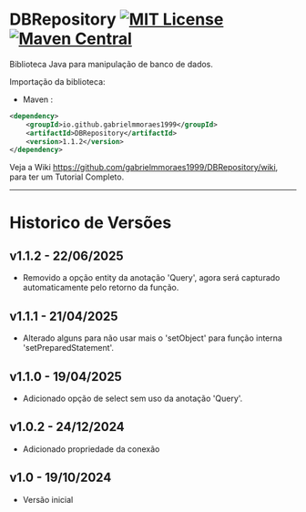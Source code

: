 # DBRepository [![MIT License](https://img.shields.io/github/license/gabrielmmoraes1999/DBRepository.svg) ](https://github.com/gabrielmmoraes1999/DBRepository/blob/main/LICENSE) [![Maven Central](https://img.shields.io/maven-central/v/io.github.gabrielmmoraes1999/DBRepository.svg?label=Maven%20Central)](https://central.sonatype.com/artifact/io.github.gabrielmmoraes1999/DBRepository)
Biblioteca Java para manipulação de banco de dados.

Importação da biblioteca:
- Maven :
```xml
<dependency>
    <groupId>io.github.gabrielmmoraes1999</groupId>
    <artifactId>DBRepository</artifactId>
    <version>1.1.2</version>
</dependency>
```

Veja a Wiki https://github.com/gabrielmmoraes1999/DBRepository/wiki, para ter um Tutorial Completo.

________________________________________________________________________________________________

# Historico de Versões

## v1.1.2 - 22/06/2025
- Removido a opção entity da anotação 'Query', agora será capturado automaticamente pelo retorno da função.

## v1.1.1 - 21/04/2025
- Alterado alguns para não usar mais o 'setObject' para função interna 'setPreparedStatement'.

## v1.1.0 - 19/04/2025
- Adicionado opção de select sem uso da anotação 'Query'.

## v1.0.2 - 24/12/2024
- Adicionado propriedade da conexão

## v1.0 - 19/10/2024
- Versão inicial